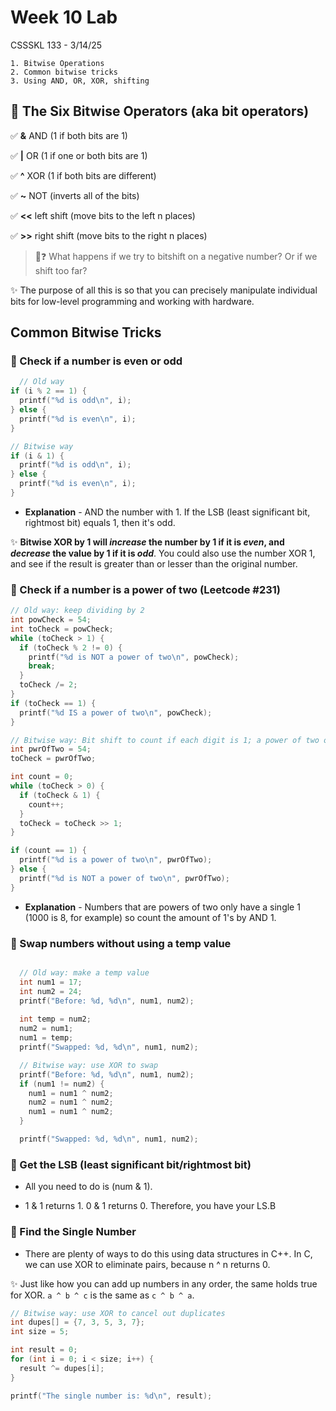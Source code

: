 # Week 10 Lab

CSSSKL 133 - 3/14/25

    1. Bitwise Operations
    2. Common bitwise tricks
    3. Using AND, OR, XOR, shifting 

## 🚶 The Six Bitwise Operators (aka bit operators)

✅ **&** AND (1 if both bits are 1)

✅ **|** OR (1 if one or both bits are 1)

✅ **^** XOR (1 if both bits are different)

✅ **~** NOT (inverts all of the bits)

✅ **<<** left shift (move bits to the left n places)

✅ **>>** right shift (move bits to the right n places)

> 🤔❓ What happens if we try to bitshift on a negative number? Or if we shift too far?

✨ The purpose of all this is so that you can precisely manipulate individual bits for low-level programming and working with hardware.

## Common Bitwise Tricks

### 🌟 Check if a number is even or odd

```c
  // Old way
if (i % 2 == 1) {
  printf("%d is odd\n", i);
} else {
  printf("%d is even\n", i);
}

// Bitwise way
if (i & 1) {
  printf("%d is odd\n", i);
} else {
  printf("%d is even\n", i);
}
```

* **Explanation** - AND the number with 1. If the LSB (least significant bit, rightmost bit) equals 1, then it's odd.

✨ **Bitwise XOR by 1 will *increase* the number by 1 if it is *even*, and *decrease* the value by 1 if it is *odd***. You could also use the number XOR 1, and see if the result is greater than or lesser than the original number.

### 🌟 Check if a number is a power of two (Leetcode #231)

```cpp
// Old way: keep dividing by 2
int powCheck = 54;
int toCheck = powCheck;
while (toCheck > 1) {
  if (toCheck % 2 != 0) {
    printf("%d is NOT a power of two\n", powCheck);
    break;
  }
  toCheck /= 2;
}
if (toCheck == 1) {
  printf("%d IS a power of two\n", powCheck);
}

// Bitwise way: Bit shift to count if each digit is 1; a power of two only has one bit set to 1.
int pwrOfTwo = 54;
toCheck = pwrOfTwo;

int count = 0;
while (toCheck > 0) {
  if (toCheck & 1) {
    count++;
  }
  toCheck = toCheck >> 1;
}

if (count == 1) {
  printf("%d is a power of two\n", pwrOfTwo);
} else {
  printf("%d is NOT a power of two\n", pwrOfTwo);
}
```

* **Explanation** - Numbers that are powers of two only have a single 1 (1000 is 8, for example) so count the amount of 1's by AND 1.
  
### 🌟 Swap numbers without using a temp value

```c

  // Old way: make a temp value
  int num1 = 17;
  int num2 = 24;
  printf("Before: %d, %d\n", num1, num2);
  
  int temp = num2;
  num2 = num1;
  num1 = temp;
  printf("Swapped: %d, %d\n", num1, num2);

  // Bitwise way: use XOR to swap
  printf("Before: %d, %d\n", num1, num2);
  if (num1 != num2) {
    num1 = num1 ^ num2;
    num2 = num1 ^ num2;
    num1 = num1 ^ num2;
  }

  printf("Swapped: %d, %d\n", num1, num2);
```

### 🌟 Get the LSB (least significant bit/rightmost bit)

* All you need to do is (num & 1).

* 1 & 1 returns 1. 0 & 1 returns 0. Therefore, you have your LS.B


### 🌟 Find the Single Number

* There are plenty of ways to do this using data structures in C++. In C, we can use XOR to eliminate pairs, because n ^ n returns 0.

✨ Just like how you can add up numbers in any order, the same holds true for XOR. `a ^ b ^ c` is the same as `c ^ b ^ a`.

```c
// Bitwise way: use XOR to cancel out duplicates
int dupes[] = {7, 3, 5, 3, 7};
int size = 5;

int result = 0;
for (int i = 0; i < size; i++) {
  result ^= dupes[i];
}

printf("The single number is: %d\n", result);
```

